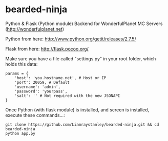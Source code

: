 bearded-ninja
=============

Python &amp; Flask (Python module) Backend for WonderfulPlanet MC Servers (http://wonderfulplanet.net)

Python from here: http://www.python.org/getit/releases/2.7.5/

Flask from here: http://flask.pocoo.org/

Make sure you have a file called "settings.py" in your root folder, which holds this data:

    params = {
        'host': 'you.hostname.net', # Host or IP
        'port': 20059, # Default
        'username': 'admin',
        'password': 'yourpass',
        'salt': '' # Not required with the new JSONAPI
    }


Once Python (with flask module) is installed, and screen is installed, execute these commands...:

    git clone https://github.com/Liamraystanley/bearded-ninja.git && cd bearded-ninja
    python app.py
